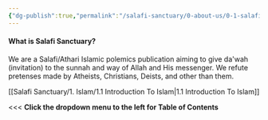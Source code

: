 ```yaml
---
{"dg-publish":true,"permalink":"/salafi-sanctuary/0-about-us/0-1-salafi-sanctuary/","tags":["gardenEntry"],"created":"2024-12-22T22:39:18.531-05:00","updated":"2024-12-23T00:15:50.743-05:00"}
---
```


#### **What is Salafi Sanctuary?**

We are a Salafi/Athari Islamic polemics publication aiming to give da'wah (invitation) to the sunnah and way of Allah and His messenger. We refute pretenses made by Atheists, Christians, Deists, and other than them.

[[Salafi Sanctuary/1. Islam/1.1 Introduction To Islam\|1.1 Introduction To Islam]]

<<< **Click the dropdown menu to the left for Table of Contents**